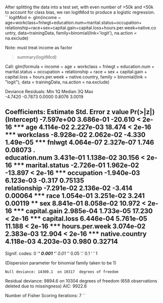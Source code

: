 After splitting the data into a test set, with even number of >50k and <50k to account for class bias,
we ran logitMod to produce a logistic regression.
``
logitMod <- glm(income ~ age+workclass+fnlwgt+education.num+marital.status+occupation+
relationship+race+sex+capital.gain+capital.loss+hours.per.week+native.country, 
data=trainingData, family=binomial(link='logit'), na.action = na.exclude)

Note: must treat income as factor

> summary(logitMod)

Call:
glm(formula = income ~ age + workclass + fnlwgt + education.num + 
    marital.status + occupation + relationship + race + sex + 
    capital.gain + capital.loss + hours.per.week + native.country, 
    family = binomial(link = "logit"), data = trainingData, na.action = na.exclude)

Deviance Residuals: 
    Min       1Q   Median       3Q      Max  
-4.7420  -0.7873   0.0000   0.8076   3.0019  

Coefficients:
                 Estimate Std. Error z value Pr(>|z|)    
(Intercept)    -7.597e+00  3.686e-01 -20.610  < 2e-16 ***
age             4.114e-02  2.227e-03  18.474  < 2e-16 ***
workclass      -8.928e-02  2.062e-02  -4.330 1.49e-05 ***
fnlwgt          4.064e-07  2.327e-07   1.746  0.08073 .  
education.num   3.431e-01  1.138e-02  30.156  < 2e-16 ***
marital.status -2.726e-01  1.962e-02 -13.897  < 2e-16 ***
occupation     -1.940e-03  6.123e-03  -0.317  0.75135    
relationship   -7.291e-02  2.136e-02  -3.414  0.00064 ***
race            1.054e-01  3.251e-02   3.241  0.00119 ** 
sex             8.841e-01  8.058e-02  10.972  < 2e-16 ***
capital.gain    2.985e-04  1.733e-05  17.230  < 2e-16 ***
capital.loss    6.446e-04  5.761e-05  11.188  < 2e-16 ***
hours.per.week  3.074e-02  2.383e-03  12.904  < 2e-16 ***
native.country  4.118e-03  4.203e-03   0.980  0.32714    
---
Signif. codes:  0 ‘***’ 0.001 ‘**’ 0.01 ‘*’ 0.05 ‘.’ 0.1 ‘ ’ 1

(Dispersion parameter for binomial family taken to be 1)

    Null deviance: 14300.1  on 10317  degrees of freedom
Residual deviance:  9894.6  on 10304  degrees of freedom
  (658 observations deleted due to missingness)
AIC: 9922.6

Number of Fisher Scoring iterations: 7
``
